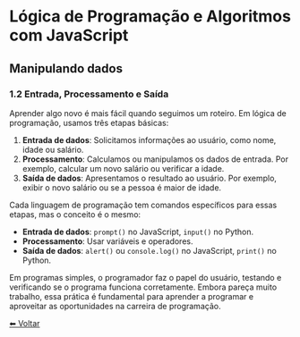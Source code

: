 # Lógica de Programação e Algoritmos com JavaScript

## Manipulando dados

### 1.2 Entrada, Processamento e Saída

Aprender algo novo é mais fácil quando seguimos um roteiro. Em lógica de programação, usamos três etapas básicas:

1. **Entrada de dados**: Solicitamos informações ao usuário, como nome, idade ou salário.
2. **Processamento**: Calculamos ou manipulamos os dados de entrada. Por exemplo, calcular um novo salário ou verificar a idade.
3. **Saída de dados**: Apresentamos o resultado ao usuário. Por exemplo, exibir o novo salário ou se a pessoa é maior de idade.

Cada linguagem de programação tem comandos específicos para essas etapas, mas o conceito é o mesmo:

- **Entrada de dados**: `prompt()` no JavaScript, `input()` no Python.
- **Processamento**: Usar variáveis e operadores.
- **Saída de dados**: `alert()` ou `console.log()` no JavaScript, `print()` no Python.

Em programas simples, o programador faz o papel do usuário, testando e verificando se o programa funciona corretamente. Embora pareça muito trabalho, essa prática é fundamental para aprender a programar e aproveitar as oportunidades na carreira de programação.

[⬅ Voltar ](README.md)
